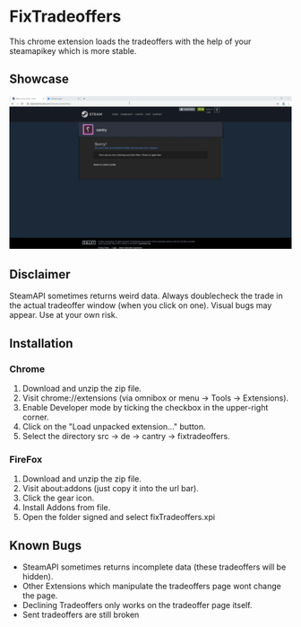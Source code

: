 # FixTradeoffers

This chrome extension loads the tradeoffers with the help of your steamapikey which is more stable.

## Showcase

<img alt="Showcase" src="https://github.com/cantryDev/FixTradeoffers/blob/master/Showcase.gif?raw=true">

## Disclaimer

SteamAPI sometimes returns weird data. Always doublecheck the trade in the actual tradeoffer window (when you click on one). 
Visual bugs may appear.
Use at your own risk.

## Installation

### Chrome

1. Download and unzip the zip file.
2. Visit chrome://extensions (via omnibox or menu -> Tools -> Extensions).
3. Enable Developer mode by ticking the checkbox in the upper-right corner.
4. Click on the "Load unpacked extension..." button.
5. Select the directory src -> de -> cantry -> fixtradeoffers.

### FireFox

1. Download and unzip the zip file.
2. Visit about:addons (just copy it into the url bar).
3. Click the gear icon.
4. Install Addons from file.
5. Open the folder signed and select fixTradeoffers.xpi

## Known Bugs

- SteamAPI sometimes returns incomplete data (these tradeoffers will be hidden).
- Other Extensions which manipulate the tradeoffers page wont change the page. 
- Declining Tradeoffers only works on the tradeoffer page itself.
- Sent tradeoffers are still broken